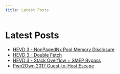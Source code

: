 ```yaml
---
title: Latest Posts
---
```


# Latest Posts

- [HEVD 3 - NonPagedNx Pool Memory Disclosure](/posts/2022/2022-06-11-HEVD3-MemoryDisclosure)
- [HEVD 3 - Double Fetch](/posts/2022/2022-05-21-HEVD3-DoubleFetch/)
- [HEVD 3 - Stack Overflow + SMEP Bypass](/posts/2022/2022-05-14-HEVD3-StackOverflow)
- [Pwn2Own 2017 Guest-to-Host Escape](/posts/2021/2021-11-13-Pwn2Own-2017-Guest-Host-Escape)